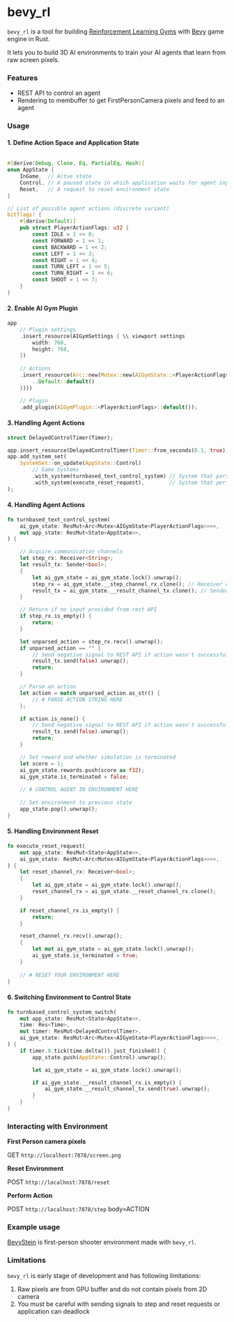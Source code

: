 # bevy_rl

`bevy_rl` is a tool for building [Reinforcement Learning Gyms](https://gym.openai.com/) 
with [Bevy](https://bevyengine.org/) game engine in Rust.

It lets you to build 3D AI environments to train your AI agents that learn from raw screen pixels.

### Features

* REST API to control an agent
* Rendering to membuffer to get FirstPersonCamera pixels and feed to an agent

### Usage

#### 1. Define Action Space and Application State

```rust

#[derive(Debug, Clone, Eq, PartialEq, Hash)]
enum AppState {
    InGame,  // Actve state
    Control, // A paused state in which application waits for agent input
    Reset,   // A request to reset environment state
}

// List of possible agent actions (discrete variant)
bitflags! {
    #[derive(Default)]
    pub struct PlayerActionFlags: u32 {
        const IDLE = 1 << 0;
        const FORWARD = 1 << 1;
        const BACKWARD = 1 << 2;
        const LEFT = 1 << 3;
        const RIGHT = 1 << 4;
        const TURN_LEFT = 1 << 5;
        const TURN_RIGHT = 1 << 6;
        const SHOOT = 1 << 7;
    }
}
```

#### 2. Enable AI Gym Plugin

```rust
app
    // Plugin settings
    .insert_resource(AIGymSettings { \\ viewport settings
        width: 768,  
        height: 768,
    })
    
    // Actions
    .insert_resource(Arc::new(Mutex::new(AIGymState::<PlayerActionFlags> { 
        ..Default::default()
    })))

    // Plugin
    .add_plugin(AIGymPlugin::<PlayerActionFlags>::default());
```

#### 3. Handling Agent Actions

```rust
struct DelayedControlTimer(Timer); 
```

```rust
app.insert_resource(DelayedControlTimer(Timer::from_seconds(0.1, true))); // 10 Hz
app.add_system_set(
    SystemSet::on_update(AppState::Control)
        // Game Systems
        .with_system(turnbased_text_control_system) // System that parses user command
        .with_system(execute_reset_request),        // System that performs environment state reset
);
```

#### 4. Handling Agent Actions

```rust
fn turnbased_text_control_system(
    ai_gym_state: ResMut<Arc<Mutex<AIGymState<PlayerActionFlags>>>>,
    mut app_state: ResMut<State<AppState>>,
) {

    // Acquire communication channels
    let step_rx: Receiver<String>;
    let result_tx: Sender<bool>;
    {
        let ai_gym_state = ai_gym_state.lock().unwrap();
        step_rx = ai_gym_state.__step_channel_rx.clone(); // Receiver channel for agent actions
        result_tx = ai_gym_state.__result_channel_tx.clone(); // Sender channel 
    }

    // Return if no input provided from rest API
    if step_rx.is_empty() {
        return;
    }

    let unparsed_action = step_rx.recv().unwrap();
    if unparsed_action == "" {
        // Send negative signal to REST API if action wasn't successful
        result_tx.send(false).unwrap();
        return;
    }

    // Parse an action
    let action = match unparsed_action.as_str() {
        // # PARSE ACTION STRING HERE
    };

    if action.is_none() {
        // Send negative signal to REST API if action wasn't successful
        result_tx.send(false).unwrap(); 
        return;
    }

    // Set reward and whether simulation is terminated
    let score = 1;
    ai_gym_state.rewards.push(score as f32);
    ai_gym_state.is_terminated = false;
    
    // # CONTROL AGENT IN ENVIRONMENT HERE
    
    // Set environment to previous state
    app_state.pop().unwrap();
}
```

#### 5. Handling Environment Reset

```rust
fn execute_reset_request(
    mut app_state: ResMut<State<AppState>>,
    ai_gym_state: ResMut<Arc<Mutex<AIGymState<PlayerActionFlags>>>>,
) {
    let reset_channel_rx: Receiver<bool>;
    {
        let ai_gym_state = ai_gym_state.lock().unwrap();
        reset_channel_rx = ai_gym_state.__reset_channel_rx.clone();
    }

    if reset_channel_rx.is_empty() {
        return;
    }

    reset_channel_rx.recv().unwrap();
    {
        let mut ai_gym_state = ai_gym_state.lock().unwrap();
        ai_gym_state.is_terminated = true;
    }
    
    // # RESET YOUR ENVIRONMENT HERE
}
```

#### 6. Switching Environment to Control State

```rust
fn turnbased_control_system_switch(
    mut app_state: ResMut<State<AppState>>,
    time: Res<Time>,
    mut timer: ResMut<DelayedControlTimer>,
    ai_gym_state: ResMut<Arc<Mutex<AIGymState<PlayerActionFlags>>>>,
) {
    if timer.0.tick(time.delta()).just_finished() {
        app_state.push(AppState::Control).unwrap();

        let ai_gym_state = ai_gym_state.lock().unwrap();

        if ai_gym_state.__result_channel_rx.is_empty() {
            ai_gym_state.__result_channel_tx.send(true).unwrap();
        }
    }
}
```

### Interacting with Environment

**First Person camera pixels**

GET `http://localhost:7878/screen.png`

**Reset Environment**

POST `http://localhost:7878/reset`

**Perform Action**

POST `http://localhost:7878/step` body=ACTION

### Example usage

[BevyStein](https://github.com/stillonearth/BevyStein) is first-person shooter environment made with `bevy_rl`.

### Limitations

`bevy_rl` is early stage of development and has following limitations:

1. Raw pixels are from GPU buffer and do not contain pixels from 2D camera
2. You must be careful with sending signals to step and reset requests or application can deadlock
